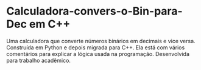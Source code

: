 # Calculadora-convers-o-Bin-para-Dec em C++
Uma calculadora que converte números binários em decimais e vice versa.
Construída em Python e depois migrada para C++.
Ela está com vários comentários para explicar a lógica usada na programação.
Desenvolvida para trabalho acadêmico.

